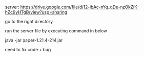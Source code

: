 server: https://drive.google.com/file/d/12-ibAc-nYq_qDe-nzOkZiK-hZc9yHTgB/view?usp=sharing

go to the right directory

run the server file by executing command in below

java -jar paper-1.21.4-214.jar


need to fix code + bug
